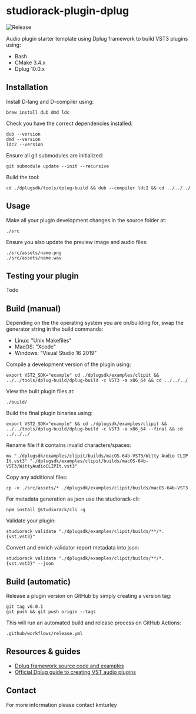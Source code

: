 # studiorack-plugin-dplug
![Release](https://github.com/studiorack/studiorack-plugin-dplug/workflows/Release/badge.svg)

Audio plugin starter template using Dplug framework to build VST3 plugins using:

* Bash
* CMake 3.4.x
* Dplug 10.0.x


## Installation

Install D-lang and D-compiler using:

    brew install dub dmd ldc

Check you have the correct dependencies installed:

    dub --version
    dmd --version
    ldc2 --version

Ensure all git submodules are initialized:

    git submodule update --init --recursive

Build the tool:

    cd ./dplugsdk/tools/dplug-build && dub --compiler ldc2 && cd ../../../

## Usage

Make all your plugin development changes in the source folder at:

    ./src

Ensure you also update the preview image and audio files:

    ./src/assets/name.png
    ./src/assets/name.wav


## Testing your plugin

Todo


## Build (manual)

Depending on the the operating system you are on/building for, swap the generator string in the build commands:

* Linux: "Unix Makefiles"
* MacOS: "Xcode"
* Windows: "Visual Studio 16 2019"

Compile a development version of the plugin using:

    export VST2_SDK="example" cd ./dplugsdk/examples/clipit && ../../tools/dplug-build/dplug-build -c VST3 -a x86_64 && cd ../../../

View the built plugin files at:

    ./build/

Build the final plugin binaries using:

    export VST2_SDK="example" && cd ./dplugsdk/examples/clipit && ../../tools/dplug-build/dplug-build -c VST3 -a x86_64 --final && cd ../../../

Rename file if it contains invalid characters/spaces:

    mv "./dplugsdk/examples/clipit/builds/macOS-64b-VST3/Witty Audio CLIP It.vst3" "./dplugsdk/examples/clipit/builds/macOS-64b-VST3/WittyAudioCLIPIt.vst3"

Copy any additional files:

    cp -v ./src/assets/* ./dplugsdk/examples/clipit/builds/macOS-64b-VST3

For metadata generation as json use the studiorack-cli:

    npm install @studiorack/cli -g

Validate your plugin:

    studiorack validate "./dplugsdk/examples/clipit/builds/**/*.{vst,vst3}"

Convert and enrich validator report metadata into json:

    studiorack validate "./dplugsdk/examples/clipit/builds/**/*.{vst,vst3}" --json


## Build (automatic)

Release a plugin version on GitHub by simply creating a version tag:

    git tag v0.0.1
    git push && git push origin --tags

This will run an automated build and release process on GitHub Actions:

    .github/workflows/release.yml


## Resources & guides

* [Dplug framework source code and examples](https://github.com/AuburnSounds/Dplug)
* [Official Dplug guide to creating VST audio plugins](https://dplug.org)


## Contact

For more information please contact kmturley
